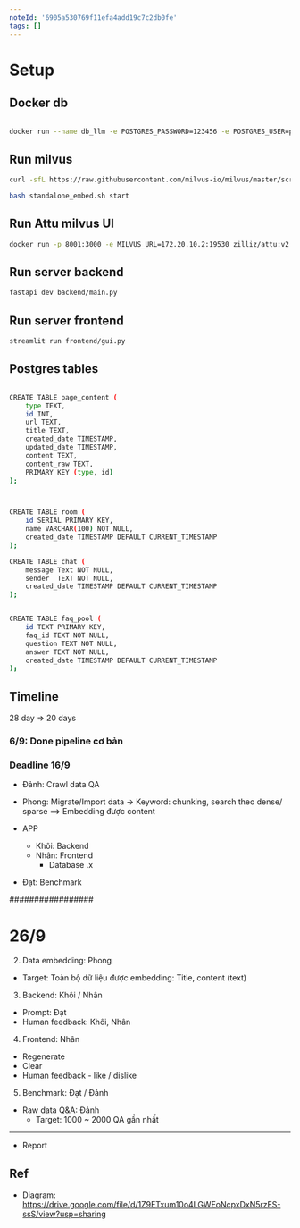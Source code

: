 ```yaml
---
noteId: '6905a530769f11efa4add19c7c2db0fe'
tags: []
---
```


# Setup

## Docker db

```bash

docker run --name db_llm -e POSTGRES_PASSWORD=123456 -e POSTGRES_USER=postgres -e POSTGRES_DB=db_llm -p 5432:5432 -d postgres
```

## Run milvus

```sh
curl -sfL https://raw.githubusercontent.com/milvus-io/milvus/master/scripts/standalone_embed.sh -o standalone_embed.sh

bash standalone_embed.sh start

```

## Run Attu milvus UI

```sh
docker run -p 8001:3000 -e MILVUS_URL=172.20.10.2:19530 zilliz/attu:v2.4
```

## Run server backend

```sh
fastapi dev backend/main.py
```

## Run server frontend

```sh
streamlit run frontend/gui.py
```

## Postgres tables

```sh

CREATE TABLE page_content (
    type TEXT,
    id INT,
    url TEXT,
    title TEXT,
    created_date TIMESTAMP,
    updated_date TIMESTAMP,
    content TEXT,
    content_raw TEXT,
    PRIMARY KEY (type, id)
);



CREATE TABLE room (
    id SERIAL PRIMARY KEY,
    name VARCHAR(100) NOT NULL,
    created_date TIMESTAMP DEFAULT CURRENT_TIMESTAMP
);

CREATE TABLE chat (
    message Text NOT NULL,
    sender  TEXT NOT NULL,
    created_date TIMESTAMP DEFAULT CURRENT_TIMESTAMP
);


CREATE TABLE faq_pool (
    id TEXT PRIMARY KEY,
    faq_id TEXT NOT NULL,
    question TEXT NOT NULL,
    answer TEXT NOT NULL,
    created_date TIMESTAMP DEFAULT CURRENT_TIMESTAMP
);


```

## Timeline

28 day
=> 20 days

### 6/9: Done pipeline cơ bản

### Deadline 16/9

- Đảnh: Crawl data QA

- Phong: Migrate/Import data -> Keyword: chunking, search theo dense/ sparse
  ==> Embedding được content

- APP

  - Khôi: Backend
  - Nhân: Frontend
    - Database .x

- Đạt: Benchmark

#################

# 26/9

2. Data embedding: Phong

- Target: Toàn bộ dữ liệu được embedding: Title, content (text)

3. Backend: Khôi / Nhân

- Prompt: Đạt
- Human feedback: Khôi, Nhân

4. Frontend: Nhân

- Regenerate
- Clear
- Human feedback - like / dislike

5. Benchmark: Đạt / Đảnh

- Raw data Q&A: Đảnh
  - Target: 1000 ~ 2000 QA gần nhất

---

- Report

## Ref

- Diagram: https://drive.google.com/file/d/1Z9ETxum10o4LGWEoNcpxDxN5rzFS-ssS/view?usp=sharing
